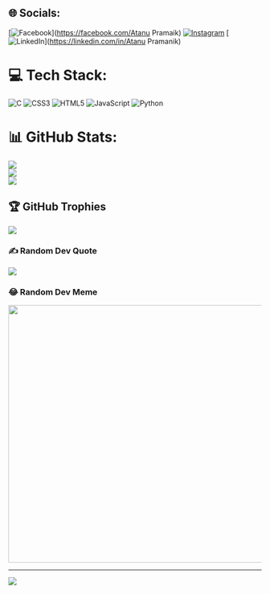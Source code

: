 
## 🌐 Socials:
[![Facebook](https://img.shields.io/badge/Facebook-%231877F2.svg?logo=Facebook&logoColor=white)](https://facebook.com/Atanu Pramaik) [![Instagram](https://img.shields.io/badge/Instagram-%23E4405F.svg?logo=Instagram&logoColor=white)](https://instagram.com/__atanu_pramanik) [![LinkedIn](https://img.shields.io/badge/LinkedIn-%230077B5.svg?logo=linkedin&logoColor=white)](https://linkedin.com/in/Atanu Pramanik) 

# 💻 Tech Stack:
![C](https://img.shields.io/badge/c-%2300599C.svg?style=flat&logo=c&logoColor=white) ![CSS3](https://img.shields.io/badge/css3-%231572B6.svg?style=flat&logo=css3&logoColor=white) ![HTML5](https://img.shields.io/badge/html5-%23E34F26.svg?style=flat&logo=html5&logoColor=white) ![JavaScript](https://img.shields.io/badge/javascript-%23323330.svg?style=flat&logo=javascript&logoColor=%23F7DF1E) ![Python](https://img.shields.io/badge/python-3670A0?style=flat&logo=python&logoColor=ffdd54)
# 📊 GitHub Stats:
![](https://github-readme-stats.vercel.app/api?username=ATANU0023&theme=blue-green&hide_border=false&include_all_commits=false&count_private=false)<br/>
![](https://github-readme-streak-stats.herokuapp.com/?user=ATANU0023&theme=blue-green&hide_border=false)<br/>
![](https://github-readme-stats.vercel.app/api/top-langs/?username=ATANU0023&theme=blue-green&hide_border=false&include_all_commits=false&count_private=false&layout=compact)

## 🏆 GitHub Trophies
![](https://github-profile-trophy.vercel.app/?username=ATANU0023&theme=darkhub&no-frame=false&no-bg=true&margin-w=4)

### ✍️ Random Dev Quote
![](https://quotes-github-readme.vercel.app/api?type=horizontal&theme=radical)

### 😂 Random Dev Meme
<img src="https://rm.up.railway.app/" width="512px"/>

---
[![](https://visitcount.itsvg.in/api?id=ATANU0023&icon=0&color=1)](https://visitcount.itsvg.in)

<!-- Proudly created with GPRM ( https://gprm.itsvg.in ) -->
